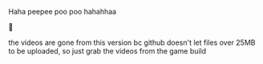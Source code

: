 Haha peepee poo poo hahahhaa

:troll:

the videos are gone from this version bc github doesn't let files over 25MB to be uploaded, so just grab the videos from the game build
